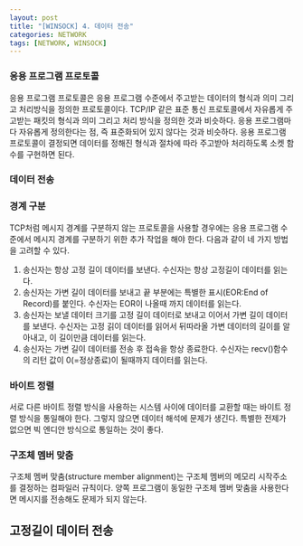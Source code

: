 ```yaml
---
layout: post
title: "[WINSOCK] 4. 데이터 전송"
categories: NETWORK
tags: [NETWORK, WINSOCK]
---
```


### 응용 프로그램 프로토콜

응용 프로그램 프로토콜은 응용 프로그램 수준에서 주고받는 데이터의 형식과 의미 그리고 처리방식을 정의한 프로토콜이다. TCP/IP 같은 표준 통신 프로토콜에서 자유롭게 주고받는 패킷의 형식과 의미 그리고 처리 방식을 정의한 것과 비슷하다. 응용 프로그램마다 자유롭게 정의한다는 점, 즉 표준화되어 있지 않다는 것과 비슷하다. 응용 프로그램 프로토콜이 결정되면 데이터를 정해진 형식과 절차에 따라 주고받아 처리하도록 소켓 함수를 구현하면 된다.

### 데이터 전송

### 경계 구분

TCP처럼 메시지 경계를 구분하지 않는 프로토콜을 사용할 경우에는 응용 프로그램 수준에서 메시지 경계를 구분하기 위한 추가 작업을 해야 한다. 다음과 같이 네 가지 방법을 고려할 수 있다.

1. 송신자는 항상 고정 길이 데이터를 보낸다. 수신자는 항상 고정길이 데이터를 읽는다.
2. 송신자는 가변 길이 데이터를 보내고 끝 부분에는 특별한 표시(EOR:End of Record)를 붙인다. 수신자는 EOR이 나올때 까지 데이터를 읽는다.
3. 송신자는 보낼 데이터 크기를 고정 길이 데이터로 보내고 이어서 가변 길이 데이터를 보낸다. 수신자는 고정 긹이 데이터를 읽어서 뒤따라올 가변 데이터의 길이를 알아내고, 이 길이만큼 데이터를 읽는다.
4. 송신자는 가변 길이 데이터를 전송 후 접속을 항상 종료한다. 수신자는 recv()함수의 리턴 값이 0(=정상종료)이 될때까지 데이터를 읽는다.

### 바이트 정렬

서로 다른 바이트 정렬 방식을 사용하는 시스템 사이에 데이터를 교환할 때는 바이트 정렬 방식을 통일해야 한다. 그렇지 않으면 데이터 해석에 문제가 생긴다. 특별한 전제가 없으면 빅 엔디안 방식으로 통일하는 것이 좋다.

### 구조체 멤버 맞춤

구조체 멤버 맞춤(structure member alignment)는 구조체 멤버의 메모리 시작주소를 결정하는 컴파일러 규칙이다. 양쪽 프로그램이 동일한 구조체 멤버 맞춤을 사용한다면 메시지를 전송해도 문제가 되지 않는다.


## 고정길이 데이터 전송



